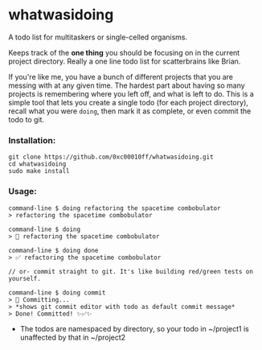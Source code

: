 # whatwasidoing
A todo list for multitaskers or single-celled organisms.

Keeps track of the **one thing** you should be focusing on in the current project directory.
Really a one line todo list for scatterbrains like Brian.

If you're like me, you have a bunch of different projects that you are messing with at any given time. The hardest part about having so many projects is remembering where you left off, and what is left to do. This is a simple tool that lets you create a single todo (for each project directory), recall what you were `doing`, then mark it as complete, or even commit the todo to git. 

### Installation:
```
git clone https://github.com/0xc00010ff/whatwasidoing.git
cd whatwasidoing
sudo make install
```

### Usage:
```
command-line $ doing refactoring the spacetime combobulator
> refactoring the spacetime combobulator

command-line $ doing
> 🔹 refactoring the spacetime combobulator

command-line $ doing done
> ✅ refactoring the spacetime combobulator

// or- commit straight to git. It's like building red/green tests on yourself.

command-line $ doing commit
> 🔮 Committing...
> *shows git commit editor with todo as default commit message*
> Done! Committed! ✨✅✨
```

* The todos are namespaced by directory, so your todo in ~/project1 is unaffected by that in ~/project2
